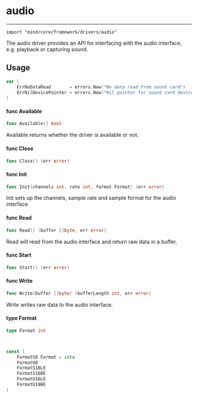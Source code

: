 # audio

---

```
import "mind/core/framework/drivers/audio"
```

The audio driver provides an API for interfacing with the audio interface, e.g. playback or capturing sound.

## Usage

```go
var (
    ErrNoDataRead       = errors.New("No data read from sound card")
    ErrNilDevicePointer = errors.New("Nil pointer for sound card device")
)
```

#### func Available

```go
func Available() bool
```

Available returns whether the driver is available or not.

#### func Close

```go
func Close() (err error)
```

#### func Init

```go
func Init(channels int, rate int, format Format) (err error)
```

Init sets up the channels, sample rate and sample format for the audio interface.

#### func Read

```go
func Read() (buffer []byte, err error)
```

Read will read from the audio interface and return raw data in a buffer.

#### func Start

```go
func Start() (err error)
```

#### func Write

```go
func Write(buffer []byte) (bufferLength int, err error)
```

Write writes raw data to the audio interface.

#### type Format

```go
type Format int



const (
    FormatS8 Format = iota
    FormatU8
    FormatS16LE
    FormatS16BE
    FormatU16LE
    FormatU16BE
)
```



